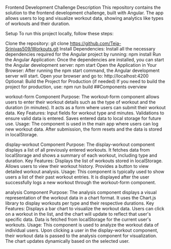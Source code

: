 Frontend Development Challenge
Description
This repository contains the solution to the frontend development challenge, built with Angular. The app allows users to log and visualize workout data, showing analytics like types of workouts and their duration.

Setup
To run this project locally, follow these steps:

Clone the repository: git clone https://github.com/Teja-Srinivas509/Workouts.git
Install Dependencies: Install all the necessary dependencies required for the Angular project by running: npm install
Run the Angular Application: Once the dependencies are installed, you can start the Angular development server: npm start
Open the Application in Your Browser: After running the npm start command, the Angular development server will start. Open your browser and go to: http://localhost:4200
Optional: Build the Project for Production (if needed) If you need to build the project for production, use: npm run build
##Components overview

workout-form Component Purpose: The workout-form component allows users to enter their workout details such as the type of workout and the duration (in minutes). It acts as a form where users can submit their workout data. Key Features: Input fields for workout type and minutes. Validations to ensure valid data is entered. Saves entered data to local storage for future use. Usage: The component is used in the main app where users can log new workout data. After submission, the form resets and the data is stored in localStorage.

display-workout Component Purpose: The display-workout component displays a list of all previously entered workouts. It fetches data from localStorage and shows a summary of each workout, including type and duration. Key Features: Displays the list of workouts stored in localStorage. Allows users to view their workout history. Provides a button to view detailed workout analysis. Usage: This component is typically used to show users a list of their past workout entries. It is displayed after the user successfully logs a new workout through the workout-form component.

analysis Component Purpose: The analysis component displays a visual representation of the workout data in a chart format. It uses the Chart.js library to display workouts per type and their respective durations. Key Features: Displays a bar chart to visualize the workout data. Users can click on a workout in the list, and the chart will update to reflect that user's specific data. Data is fetched from localStorage for the current user's workouts. Usage: This component is used to analyze the workout data of individual users. Upon clicking a user in the display-workout component, their workout data is passed to the analysis component for visualization. The chart updates dynamically based on the selected user.
